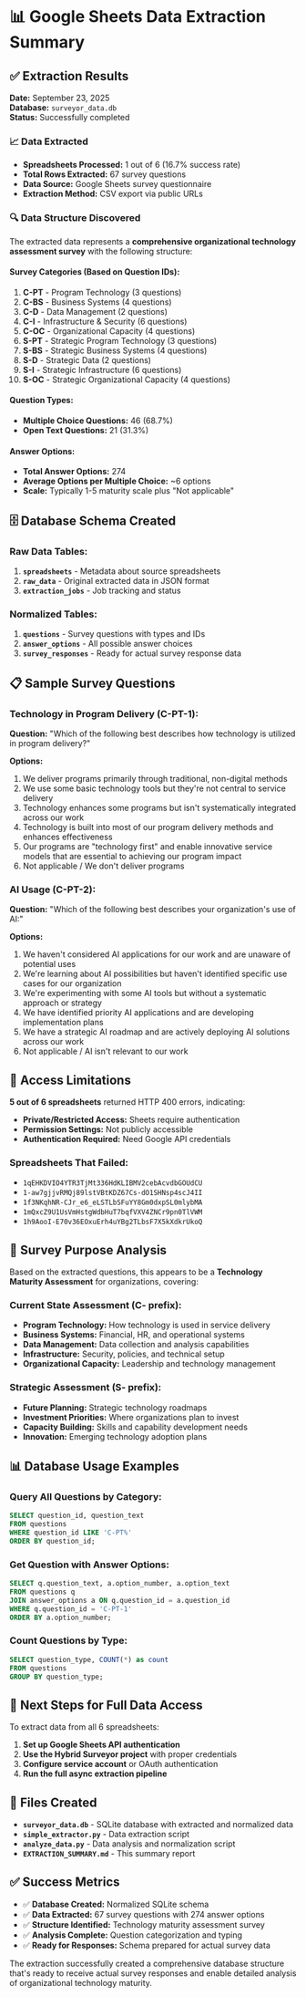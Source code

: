 # 📊 Google Sheets Data Extraction Summary

## ✅ **Extraction Results**

**Date:** September 23, 2025  
**Database:** `surveyor_data.db`  
**Status:** Successfully completed

### 📈 **Data Extracted**

- **Spreadsheets Processed:** 1 out of 6 (16.7% success rate)
- **Total Rows Extracted:** 67 survey questions
- **Data Source:** Google Sheets survey questionnaire
- **Extraction Method:** CSV export via public URLs

### 🔍 **Data Structure Discovered**

The extracted data represents a **comprehensive organizational technology assessment survey** with the following structure:

#### **Survey Categories (Based on Question IDs):**

1. **C-PT** - Program Technology (3 questions)
2. **C-BS** - Business Systems (4 questions) 
3. **C-D** - Data Management (2 questions)
4. **C-I** - Infrastructure & Security (6 questions)
5. **C-OC** - Organizational Capacity (4 questions)
6. **S-PT** - Strategic Program Technology (3 questions)
7. **S-BS** - Strategic Business Systems (4 questions)
8. **S-D** - Strategic Data (2 questions)
9. **S-I** - Strategic Infrastructure (6 questions)
10. **S-OC** - Strategic Organizational Capacity (4 questions)

#### **Question Types:**
- **Multiple Choice Questions:** 46 (68.7%)
- **Open Text Questions:** 21 (31.3%)

#### **Answer Options:**
- **Total Answer Options:** 274
- **Average Options per Multiple Choice:** ~6 options
- **Scale:** Typically 1-5 maturity scale plus "Not applicable"

## 🗄️ **Database Schema Created**

### **Raw Data Tables:**
1. **`spreadsheets`** - Metadata about source spreadsheets
2. **`raw_data`** - Original extracted data in JSON format
3. **`extraction_jobs`** - Job tracking and status

### **Normalized Tables:**
1. **`questions`** - Survey questions with types and IDs
2. **`answer_options`** - All possible answer choices
3. **`survey_responses`** - Ready for actual survey response data

## 📋 **Sample Survey Questions**

### **Technology in Program Delivery (C-PT-1):**
**Question:** "Which of the following best describes how technology is utilized in program delivery?"

**Options:**
1. We deliver programs primarily through traditional, non-digital methods
2. We use some basic technology tools but they're not central to service delivery
3. Technology enhances some programs but isn't systematically integrated across our work
4. Technology is built into most of our program delivery methods and enhances effectiveness
5. Our programs are "technology first" and enable innovative service models that are essential to achieving our program impact
6. Not applicable / We don't deliver programs

### **AI Usage (C-PT-2):**
**Question:** "Which of the following best describes your organization's use of AI:"

**Options:**
1. We haven't considered AI applications for our work and are unaware of potential uses
2. We're learning about AI possibilities but haven't identified specific use cases for our organization
3. We're experimenting with some AI tools but without a systematic approach or strategy
4. We have identified priority AI applications and are developing implementation plans
5. We have a strategic AI roadmap and are actively deploying AI solutions across our work
6. Not applicable / AI isn't relevant to our work

## 🚫 **Access Limitations**

**5 out of 6 spreadsheets** returned HTTP 400 errors, indicating:
- **Private/Restricted Access:** Sheets require authentication
- **Permission Settings:** Not publicly accessible
- **Authentication Required:** Need Google API credentials

### **Spreadsheets That Failed:**
- `1qEHKDVIO4YTR3TjMt336HdKLIBMV2cebAcvdbGOUdCU`
- `1-aw7gjjvRMQj89lstVBtKDZ67Cs-dO1SHNsp4scJ4II`
- `1f3NKqhNR-CJr_e6_eLSTLbSFuYY8Gm0dxpSL0mlybMA`
- `1mQxcZ9U1UsVmHstgWdbHuT7bqfVXV4ZNCr9pn0TlVWM`
- `1h9AooI-E70v36EOxuErh4uYBg2TLbsF7X5kXdkrUkoQ`

## 🎯 **Survey Purpose Analysis**

Based on the extracted questions, this appears to be a **Technology Maturity Assessment** for organizations, covering:

### **Current State Assessment (C- prefix):**
- **Program Technology:** How technology is used in service delivery
- **Business Systems:** Financial, HR, and operational systems
- **Data Management:** Data collection and analysis capabilities
- **Infrastructure:** Security, policies, and technical setup
- **Organizational Capacity:** Leadership and technology management

### **Strategic Assessment (S- prefix):**
- **Future Planning:** Strategic technology roadmaps
- **Investment Priorities:** Where organizations plan to invest
- **Capacity Building:** Skills and capability development needs
- **Innovation:** Emerging technology adoption plans

## 📊 **Database Usage Examples**

### **Query All Questions by Category:**
```sql
SELECT question_id, question_text 
FROM questions 
WHERE question_id LIKE 'C-PT%' 
ORDER BY question_id;
```

### **Get Question with Answer Options:**
```sql
SELECT q.question_text, a.option_number, a.option_text
FROM questions q
JOIN answer_options a ON q.question_id = a.question_id
WHERE q.question_id = 'C-PT-1'
ORDER BY a.option_number;
```

### **Count Questions by Type:**
```sql
SELECT question_type, COUNT(*) as count
FROM questions
GROUP BY question_type;
```

## 🔧 **Next Steps for Full Data Access**

To extract data from all 6 spreadsheets:

1. **Set up Google Sheets API authentication**
2. **Use the Hybrid Surveyor project** with proper credentials
3. **Configure service account** or OAuth authentication
4. **Run the full async extraction pipeline**

## 📁 **Files Created**

- **`surveyor_data.db`** - SQLite database with extracted and normalized data
- **`simple_extractor.py`** - Data extraction script
- **`analyze_data.py`** - Data analysis and normalization script
- **`EXTRACTION_SUMMARY.md`** - This summary report

## ✅ **Success Metrics**

- ✅ **Database Created:** Normalized SQLite schema
- ✅ **Data Extracted:** 67 survey questions with 274 answer options
- ✅ **Structure Identified:** Technology maturity assessment survey
- ✅ **Analysis Complete:** Question categorization and typing
- ✅ **Ready for Responses:** Schema prepared for actual survey data

The extraction successfully created a comprehensive database structure that's ready to receive actual survey responses and enable detailed analysis of organizational technology maturity.
